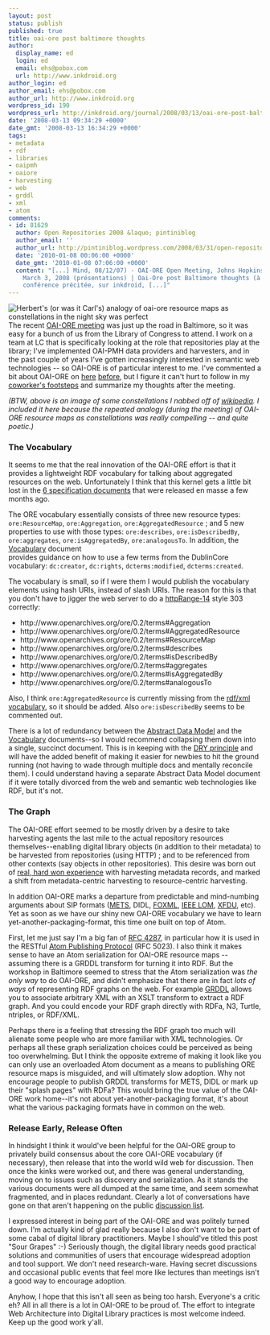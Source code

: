 ```yaml
---
layout: post
status: publish
published: true
title: oai-ore post baltimore thoughts
author:
  display_name: ed
  login: ed
  email: ehs@pobox.com
  url: http://www.inkdroid.org
author_login: ed
author_email: ehs@pobox.com
author_url: http://www.inkdroid.org
wordpress_id: 190
wordpress_url: http://inkdroid.org/journal/2008/03/13/oai-ore-post-baltimore-thoughts/
date: '2008-03-13 09:34:29 +0000'
date_gmt: '2008-03-13 16:34:29 +0000'
tags:
- metadata
- rdf
- libraries
- oaipmh
- oaiore
- harvesting
- web
- grddl
- xml
- atom
comments:
- id: 81629
  author: Open Repositories 2008 &laquo; pintiniblog
  author_email: ''
  author_url: http://pintiniblog.wordpress.com/2008/03/31/open-repositories-2008/
  date: '2010-01-08 00:06:00 +0000'
  date_gmt: '2010-01-08 07:06:00 +0000'
  content: "[...] Mind, 08/12/07) - OAI-ORE Open Meeting, Johns Hopkins University,
    March 3, 2008 (présentations) | Oai-Ore post Baltimore thoughts (à propos de la
    conférence précitée, sur inkdroid, [...]"
---
```


<p><img src="http://inkdroid.org/images/constellation.png" style="float: left; margin-right: 5px;" title="Herbert's (or was it Carl's) analogy of oai-ore resource maps as constellations in the night sky was perfect" />The recent <a href="http://www.openarchives.org/ore/meetings/hopkins/agenda.htm">OAI-ORE meeting</a> was just up the road in Baltimore, so it was easy for a bunch of us from the Library of Congress to attend. I work on a team at LC that is specifically looking at the role that repositories play at the library; I've implemented OAI-PMH data providers and harvesters, and in the past couple of years I've gotten increasingly interested in semantic web technologies -- so OAI-ORE is of particular interest to me. I've commented a bit about OAI-ORE on <a href="http://inkdroid.org/journal/2008/02/22/oai-ore-and-the-shadow-web/">here</a> <a href="http://inkdroid.org/journal/2007/11/02/good-ore/">before</a>, but I figure it can't hurt to follow in my <a href="http://onebiglibrary.net/story/the-cranky-librarians-guide-to-oai-ore">coworker's footsteps</a> and summarize my thoughts after the meeting.</p>
<p><em>(BTW, above is an image of some constellations I nabbed off of <a href="http://commons.wikimedia.org/wiki/Image:Tri%C3%A1ngulo_de_verano.png">wikipedia</a>. I included it here because the repeated analogy (during the meeting) of OAI-ORE resource maps as constellations was really compelling -- and quite poetic.)</em></p>
<h3>The Vocabulary</h3>
<p>It seems to me that the real innovation of the OAI-ORE effort is that it provides a lightweight RDF vocabulary for talking about aggregated resources on the web. Unfortunately I think that this kernel gets a little bit lost in the <a href="http://www.openarchives.org/ore/0.1/">6 specification documents</a> that were released en masse a few months ago.</p>
<p>The ORE vocabulary essentially consists of three new resource types: <code>ore:ResourceMap</code>, <code>ore:Aggregation</code>, <code>ore:AggregatedResource</code> ; and 5 new properties to use with those types: <code>ore:describes</code>, <code>ore:isDescribedBy</code>, <code>ore:aggregates</code>, <code>ore:isAggregatedBy</code>, <code>ore:analogousTo</code>. In addition, the <a href="http://www.openarchives.org/ore/0.1/vocabulary">Vocabulary</a> document<br />
provides guidance on how to use a few terms from the DublinCore vocabulary: <code>dc:creator</code>, <code>dc:rights</code>, <code>dcterms:modified</code>, <code>dcterms:created</code>.</p>
<p>The vocabulary is small, so if I were them I would publish the vocabulary elements using hash URIs, instead of slash URIs. The reason for this is that you don't have to jigger the web server to do a <a href="http://www.w3.org/2001/tag/issues.html#httpRange-14">httpRange-14</a> style 303 correctly:</p>
<ul>
<li>http://www.openarchives.org/ore/0.2/terms#Aggregation</li>
<li>http://www.openarchives.org/ore/0.2/terms#AggregatedResource</li>
<li>http://www.openarchives.org/ore/0.2/terms#ResourceMap</li>
<li>http://www.openarchives.org/ore/0.2/terms#describes</li>
<li>http://www.openarchives.org/ore/0.2/terms#isDescribedBy</li>
<li>http://www.openarchives.org/ore/0.2/terms#aggregates</li>
<li>http://www.openarchives.org/ore/0.2/terms#isAggregatedBy</li>
<li>http://www.openarchives.org/ore/0.2/terms#analogousTo</li>
</ul>
<p>Also, I think <code>ore:AggregatedResource</code> is currently missing from the <a href="http://www.openarchives.org/ore/0.2/terms">rdf/xml vocabulary</a>, so it should be added. Also <code>ore:isDescribedBy</code> seems to be commented out.</p>
<p>There is a lot of redundancy between the <a href="http://www.openarchives.org/ore/0.1/datamodel">Abstract Data Model</a> and the <a href="http://www.openarchives.org/ore/0.1/vocabulary">Vocabulary</a> documents--so I would recommend collapsing them down into a single, succinct document. This is in keeping with the <a href="http://en.wikipedia.org/wiki/Don't_repeat_yourself">DRY principle</a> and will have the added benefit of making it easier for newbies to hit the ground  running (not having to wade through multiple docs and mentally reconcile them). I could understand having a separate Abstract Data Model document if it were totally divorced from the web and semantic web technologies like RDF, but it's not.</p>
<h3>The Graph</h3>
<p>The OAI-ORE effort seemed to be mostly driven by a desire to take harvesting agents the last mile to the actual repository resources themselves--enabling  digital library objects (in addition to their metadata) to be harvested from  repositories (using HTTP) ; and to be referenced from other contexts (say objects in other repositories). This desire was born out of <a href="http://arxiv.org/abs/cs.DL/0601125">real, hard won experience</a> with harvesting metadata records, and marked a shift from metadata-centric harvesting to resource-centric harvesting.</p>
<p>In addition OAI-ORE marks a departure from predictable and mind-numbing arguments about SIP formats (<a href="http://www.loc.gov/standards/mets/">METS</a>, DIDL, <a href="http://www.fedora.info/download/2.0/userdocs/digitalobjects/introFOXML.html">FOXML</a>, <a href="http://ltsc.ieee.org/wg12/">IEEE LOM</a>, <a href="http://sindbad.gsfc.nasa.gov/xfdu">XFDU</a>, etc). Yet as soon as we have our shiny new OAI-ORE vocabulary we have to learn yet-another-packaging-format, this time one built on top of Atom.</p>
<p>First, let me just say I'm a big fan of <a href="http://www.ietf.org/rfc/rfc4287.txt">RFC 4287</a>, in particular how it is used in the RESTful <a href="http://www.ietf.org/rfc/rfc5023.txt">Atom Publishing Protocol</a> (RFC 5023). I also think it makes sense to have an Atom serialization for OAI-ORE resource maps -- assuming there is a GRDDL transform for turning it into RDF. But the workshop in Baltimore seemed to stress that the Atom serialization was <em>the only way</em> to do OAI-ORE, and didn't emphasize that there are in fact <em>lots of ways</em> of representing RDF graphs on the web. For example <a href="http://www.w3.org/TR/grddl/">GRDDL</a> allows you to associate arbitrary XML with an XSLT transform to extract a RDF graph. And you could encode your RDF graph directly with RDFa, N3, Turtle, ntriples, or RDF/XML.</p>
<p>Perhaps there is a feeling that stressing the RDF graph too much will alienate some people who are more familiar with XML technologies.  Or perhaps all these graph serialization choices could be perceived as being too overwhelming. But I think the opposite extreme of making it look like you can only use an overloaded Atom document as a means to publishing ORE resource maps is misguided, and will ultimately slow adoption.  Why not encourage people to publish GRDDL transforms for METS, DIDL or mark up their "splash pages" with RDFa?  This would bring the true value of the OAI-ORE work home--it's not about  yet-another-packaging format, it's about what the various packaging formats have in common on the web.</p>
<h3>Release Early, Release Often</h3>
<p>In hindsight I think it would've been helpful for the OAI-ORE group to privately build consensus about the core OAI-ORE vocabulary (if necessary), then release that into the world wild web for discussion. Then once the kinks were worked out, and there was general understanding, moving on to issues such as discovery and serialization.  As it stands the various documents were all dumped at the same time, and seem somewhat fragmented, and in places redundant. Clearly a lot of conversations have gone on that aren't happening on the public <a href="http://groups.google.com/group/oai-ore">discussion list</a>.</p>
<p>I expressed interest in being part of the OAI-ORE and was politely turned down. I'm actually kind of glad really because I also don't want to be part of some cabal of digital library practitioners. Maybe I should've titled this post "Sour Grapes" :-) Seriously though, the digital library needs good practical solutions and communities of users that encourage widespread adoption and tool support. We don't need research-ware. Having secret discussions and occasional public events that feel more like lectures than meetings isn't a good way to encourage adoption.</p>
<p>Anyhow, I hope that this isn't all seen as being too harsh. Everyone's a critic eh? All in all there is a lot in OAI-ORE to be proud of. The effort to integrate Web Architecture into Digital Library practices is most welcome indeed. Keep up the good work y'all.</p>
